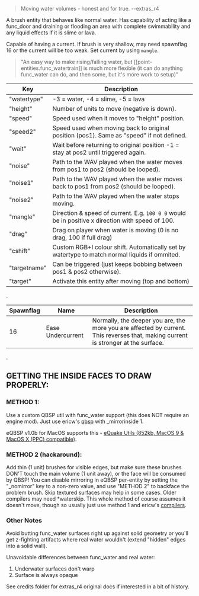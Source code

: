 >Moving water volumes - honest and for true.  --extras_r4

A brush entity that behaves like normal water.  Has capability of acting like a
func_door and draining or flooding an area with complete swimmability and any
liquid effects if it is slime or lava.

Capable of having a current.  If brush is very shallow, may need spawnflag 16
or the current will be too weak.  Set current by using `mangle`.

>"An easy way to make rising/falling water, but
[[point-entities.func_watertrain]] is much more flexible (it can do anything
func_water can do, and then some, but it's more work to setup)"

|Key|Description|
|---|---|
|"watertype"|-3 = water, -4 = slime, -5 = lava
|"height"|Number of units to move (negative is down).
|"speed"|Speed used when it moves to "height" position.
|"speed2"|Speed used when moving back to original position (pos1). Same as "speed" if not defined.			
|"wait"|Wait before returning to original position -1 = stay at pos2 until triggered again.
|"noise"|Path to the WAV played when the water moves from pos1 to pos2 (should be looped).
|"noise1"|Path to the WAV played when the water moves back to pos1 from pos2 (should be looped).
|"noise2"|Path to the WAV played when the water stops moving.
|"mangle"|Direction & speed of current.  E.g. `100 0 0` would be in positive x direction with speed of 100.
|"drag"|Drag on player when water is moving (0 is no drag, 100 if full drag)
|"cshift"|Custom RGB+I colour shift. Automatically set by watertype to match normal liquids if ommited.
|"targetname"|Can be triggered (just keeps bobbing between pos1 & pos2 otherwise).
|"target"|Activate this entity after moving (top and bottom)

.

|Spawnflag|Name|Description|
|---|---|---|
|16|Ease Undercurrent|Normally, the deeper you are, the more you are affected by current.  This reverses that, making current is stronger at the surface.|

.


## GETTING THE INSIDE FACES TO DRAW PROPERLY:

### METHOD 1:
Use a custom QBSP util with func_water support (this does NOT require an 
engine mod). Just use ericw's [qbsp](https://ericwa.github.io/ericw-tools/)
with _mirrorinside 1.

eQBSP v1.0b for MacOS supports this - [eQuake Utils (852kb, MacOS 9 & MacOS X (PPC) compatible)](http://quake.chaoticbox.com/downloads/equakeutils.sit).  

### METHOD 2 (hackaround):
Add thin (1 unit) brushes for visible edges, but make sure these brushes
DON'T touch the main volume (1 unit away), or the face will be consumed by
QBSP!  You can disable mirroring in eQBSP per-entity by setting
the "_nomirror" key to a non-zero value, and use "METHOD 2" to backface the
problem brush.  Skip textured surfaces may help in some cases.  Older compilers
may need *waterskip.  This whole method of course assumes it doesn't move,
though so usually just use method 1 and ericw's
[compilers](https://ericwa.github.io/ericw-tools/).

### Other Notes
Avoid butting func_water surfaces right up against solid geometry or you'll get
z-fighting artifacts where real water wouldn't (extend "hidden" edges into a
solid wall).

Unavoidable differences between func_water and real water:
1. Underwater surfaces don't warp
2. Surface is always opaque

See credits folder for extras_r4 original docs if interested in a bit of history.